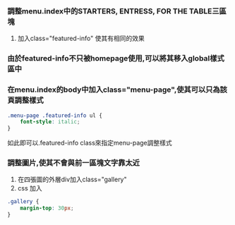 ### 調整menu.index中的STARTERS, ENTRESS, FOR THE TABLE三區塊
1. 加入class="featured-info" 使其有相同的效果

### 由於featured-info不只被homepage使用,可以將其移入global樣式區中

### 在menu.index的body中加入class="menu-page",使其可以只為該頁調整樣式

```css
.menu-page .featured-info ul {
    font-style: italic;
}
```
如此即可以.featured-info class來指定menu-page調整樣式

### 調整圖片,使其不會與前一區塊文字靠太近
1. 在四張圖的外層div加入class="gallery"
2. css 加入

```css
.gallery {
    margin-top: 30px;
}
```

